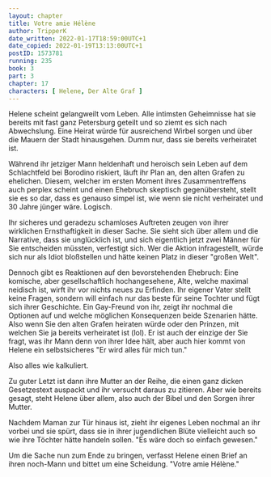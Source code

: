 ```yaml
---
layout: chapter
title: Votre amie Hélène
author: TripperK
date_written: 2022-01-17T18:59:00UTC+1
date_copied: 2022-01-19T13:13:00UTC+1
postID: 1573781
running: 235
book: 3
part: 3
chapter: 17
characters: [ Helene, Der Alte Graf ]
---
```

Helene scheint gelangweilt vom Leben.
Alle intimsten Geheimnisse hat sie bereits mit fast ganz Petersburg geteilt und so ziemt es sich nach Abwechslung.
Eine Heirat würde für ausreichend Wirbel sorgen und über die Mauern der Stadt hinausgehen.
Dumm nur, dass sie bereits verheiratet ist.

Während ihr jetziger Mann heldenhaft und heroisch sein Leben auf dem Schlachtfeld bei Borodino riskiert, läuft ihr Plan an, den alten Grafen zu ehelichen.
Diesem, welcher im ersten Moment ihres Zusammentreffens auch perplex scheint und einen Ehebruch skeptisch gegenübersteht,
stellt sie es so dar, dass es genauso simpel ist, wie wenn sie nicht verheiratet und 30 Jahre jünger wäre. Logisch.

Ihr sicheres und geradezu schamloses Auftreten zeugen von ihrer wirklichen Ernsthaftigkeit in dieser Sache.
Sie sieht sich über allem und die Narrative, dass sie unglücklich ist, und sich eigentlich jetzt zwei Männer für Sie entscheiden müssten, verfestigt sich.
Wer die Aktion infragestellt, würde sich nur als Idiot bloßstellen und hätte keinen Platz in dieser "großen Welt".

Dennoch gibt es Reaktionen auf den bevorstehenden Ehebruch:
Eine komische, aber gesellschaftlich hochangesehene, Alte, welche maximal neidisch ist, wirft ihr vor nichts neues zu Erfinden.
Ihr eigener Vater stellt keine Fragen, sondern will einfach nur das beste für seine Tochter und fügt sich ihrer Geschichte.
Ein Gay-Freund von ihr, zeigt ihr nochmal die Optionen auf und welche möglichen Konsequenzen beide Szenarien hätte.
Also wenn Sie den alten Grafen heiraten würde oder den Prinzen, mit welchen Sie ja bereits verheiratet ist (lol).
Er ist auch der einzige der Sie fragt, was ihr Mann denn von ihrer Idee hält,
aber auch hier kommt von Helene ein selbstsicheres "Er wird alles für mich tun."

Also alles wie kalkuliert.

Zu guter Letzt ist dann ihre Mutter an der Reihe, die einen ganz dicken Gesetzestext auspackt und ihr versucht daraus zu zitieren.
Aber wie bereits gesagt, steht Helene über allem, also auch der Bibel und den Sorgen ihrer Mutter.

Nachdem Maman zur Tür hinaus ist, zieht ihr eigenes Leben nochmal an ihr vorbei und sie spürt,
dass sie in ihrer jugendlichen Blüte vielleicht auch so wie ihre Töchter hätte handeln sollen.
"Es wäre doch so einfach gewesen."

Um die Sache nun zum Ende zu bringen, verfasst Helene einen Brief an ihren noch-Mann und bittet um eine Scheidung.
"Votre amie Hélène."